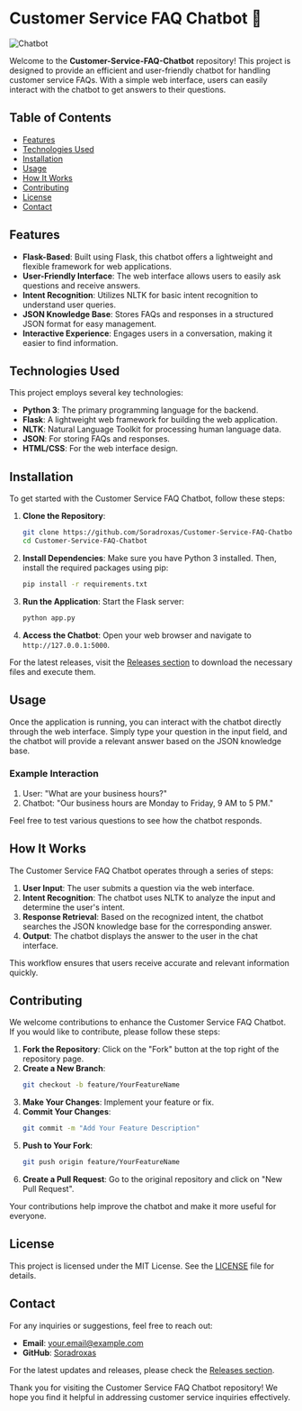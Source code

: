 # Customer Service FAQ Chatbot 🤖

![Chatbot](https://img.shields.io/badge/Chatbot-Flask-blue?style=for-the-badge&logo=flask)

Welcome to the **Customer-Service-FAQ-Chatbot** repository! This project is designed to provide an efficient and user-friendly chatbot for handling customer service FAQs. With a simple web interface, users can easily interact with the chatbot to get answers to their questions. 

## Table of Contents

- [Features](#features)
- [Technologies Used](#technologies-used)
- [Installation](#installation)
- [Usage](#usage)
- [How It Works](#how-it-works)
- [Contributing](#contributing)
- [License](#license)
- [Contact](#contact)

## Features

- **Flask-Based**: Built using Flask, this chatbot offers a lightweight and flexible framework for web applications.
- **User-Friendly Interface**: The web interface allows users to easily ask questions and receive answers.
- **Intent Recognition**: Utilizes NLTK for basic intent recognition to understand user queries.
- **JSON Knowledge Base**: Stores FAQs and responses in a structured JSON format for easy management.
- **Interactive Experience**: Engages users in a conversation, making it easier to find information.

## Technologies Used

This project employs several key technologies:

- **Python 3**: The primary programming language for the backend.
- **Flask**: A lightweight web framework for building the web application.
- **NLTK**: Natural Language Toolkit for processing human language data.
- **JSON**: For storing FAQs and responses.
- **HTML/CSS**: For the web interface design.

## Installation

To get started with the Customer Service FAQ Chatbot, follow these steps:

1. **Clone the Repository**:
   ```bash
   git clone https://github.com/Soradroxas/Customer-Service-FAQ-Chatbot.git
   cd Customer-Service-FAQ-Chatbot
   ```

2. **Install Dependencies**:
   Make sure you have Python 3 installed. Then, install the required packages using pip:
   ```bash
   pip install -r requirements.txt
   ```

3. **Run the Application**:
   Start the Flask server:
   ```bash
   python app.py
   ```

4. **Access the Chatbot**:
   Open your web browser and navigate to `http://127.0.0.1:5000`.

For the latest releases, visit the [Releases section](https://github.com/Soradroxas/Customer-Service-FAQ-Chatbot/releases) to download the necessary files and execute them.

## Usage

Once the application is running, you can interact with the chatbot directly through the web interface. Simply type your question in the input field, and the chatbot will provide a relevant answer based on the JSON knowledge base.

### Example Interaction

1. User: "What are your business hours?"
2. Chatbot: "Our business hours are Monday to Friday, 9 AM to 5 PM."

Feel free to test various questions to see how the chatbot responds.

## How It Works

The Customer Service FAQ Chatbot operates through a series of steps:

1. **User Input**: The user submits a question via the web interface.
2. **Intent Recognition**: The chatbot uses NLTK to analyze the input and determine the user's intent.
3. **Response Retrieval**: Based on the recognized intent, the chatbot searches the JSON knowledge base for the corresponding answer.
4. **Output**: The chatbot displays the answer to the user in the chat interface.

This workflow ensures that users receive accurate and relevant information quickly.

## Contributing

We welcome contributions to enhance the Customer Service FAQ Chatbot. If you would like to contribute, please follow these steps:

1. **Fork the Repository**: Click on the "Fork" button at the top right of the repository page.
2. **Create a New Branch**: 
   ```bash
   git checkout -b feature/YourFeatureName
   ```
3. **Make Your Changes**: Implement your feature or fix.
4. **Commit Your Changes**:
   ```bash
   git commit -m "Add Your Feature Description"
   ```
5. **Push to Your Fork**:
   ```bash
   git push origin feature/YourFeatureName
   ```
6. **Create a Pull Request**: Go to the original repository and click on "New Pull Request".

Your contributions help improve the chatbot and make it more useful for everyone.

## License

This project is licensed under the MIT License. See the [LICENSE](LICENSE) file for details.

## Contact

For any inquiries or suggestions, feel free to reach out:

- **Email**: your.email@example.com
- **GitHub**: [Soradroxas](https://github.com/Soradroxas)

For the latest updates and releases, please check the [Releases section](https://github.com/Soradroxas/Customer-Service-FAQ-Chatbot/releases).

Thank you for visiting the Customer Service FAQ Chatbot repository! We hope you find it helpful in addressing customer service inquiries effectively.